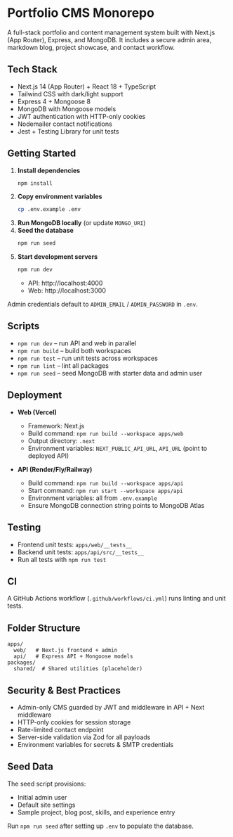 # Portfolio CMS Monorepo

A full-stack portfolio and content management system built with Next.js (App Router), Express, and MongoDB. It includes a secure admin area, markdown blog, project showcase, and contact workflow.

## Tech Stack

- Next.js 14 (App Router) + React 18 + TypeScript
- Tailwind CSS with dark/light support
- Express 4 + Mongoose 8
- MongoDB with Mongoose models
- JWT authentication with HTTP-only cookies
- Nodemailer contact notifications
- Jest + Testing Library for unit tests

## Getting Started

1. **Install dependencies**
   ```bash
   npm install
   ```
2. **Copy environment variables**
   ```bash
   cp .env.example .env
   ```
3. **Run MongoDB locally** (or update `MONGO_URI`)
4. **Seed the database**
   ```bash
   npm run seed
   ```
5. **Start development servers**
   ```bash
   npm run dev
   ```
   - API: http://localhost:4000
   - Web: http://localhost:3000

Admin credentials default to `ADMIN_EMAIL` / `ADMIN_PASSWORD` in `.env`.

## Scripts

- `npm run dev` – run API and web in parallel
- `npm run build` – build both workspaces
- `npm run test` – run unit tests across workspaces
- `npm run lint` – lint all packages
- `npm run seed` – seed MongoDB with starter data and admin user

## Deployment

- **Web (Vercel)**
  - Framework: Next.js
  - Build command: `npm run build --workspace apps/web`
  - Output directory: `.next`
  - Environment variables: `NEXT_PUBLIC_API_URL`, `API_URL` (point to deployed API)

- **API (Render/Fly/Railway)**
  - Build command: `npm run build --workspace apps/api`
  - Start command: `npm run start --workspace apps/api`
  - Environment variables: all from `.env.example`
  - Ensure MongoDB connection string points to MongoDB Atlas

## Testing

- Frontend unit tests: `apps/web/__tests__`
- Backend unit tests: `apps/api/src/__tests__`
- Run all tests with `npm run test`

## CI

A GitHub Actions workflow (`.github/workflows/ci.yml`) runs linting and unit tests.

## Folder Structure

```
apps/
  web/   # Next.js frontend + admin
  api/   # Express API + Mongoose models
packages/
  shared/  # Shared utilities (placeholder)
```

## Security & Best Practices

- Admin-only CMS guarded by JWT and middleware in API + Next middleware
- HTTP-only cookies for session storage
- Rate-limited contact endpoint
- Server-side validation via Zod for all payloads
- Environment variables for secrets & SMTP credentials

## Seed Data

The seed script provisions:

- Initial admin user
- Default site settings
- Sample project, blog post, skills, and experience entry

Run `npm run seed` after setting up `.env` to populate the database.

<!-- npm run seed --workspace apps/api -->